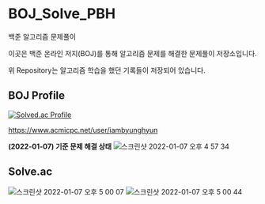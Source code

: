 # BOJ_Solve_PBH
백준 알고리즘 문제풀이

이곳은 백준 온라인 저지(BOJ)를 통해 알고리즘 문제를 해결한 문제풀이 저장소입니다.

위 Repository는 알고리즘 학습을 했던 기록들이 저장되어 있습니다.

## BOJ Profile
[![Solved.ac Profile](http://mazassumnida.wtf/api/v2/generate_badge?boj=iambyunghyun)](https://solved.ac/iambyunghyun/)

https://www.acmicpc.net/user/iambyunghyun


**(2022-01-07) 기준 문제 해결 상태**
![스크린샷 2022-01-07 오후 4 57 34](https://user-images.githubusercontent.com/73048180/148511217-1a3bc35c-fa7e-4c0d-8bc8-b9b3358012ab.png)


## Solve.ac
![스크린샷 2022-01-07 오후 5 00 07](https://user-images.githubusercontent.com/73048180/148511498-e10b9628-9bd3-4335-b137-20c0d464a452.png)
![스크린샷 2022-01-07 오후 5 00 44](https://user-images.githubusercontent.com/73048180/148511571-a677e13c-0879-4fba-93c4-90c52b73fbfd.png)


